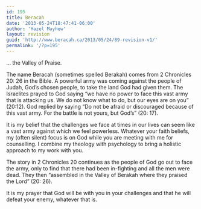 ```yaml
---
id: 195
title: Beracah
date: '2013-05-24T18:47:41-06:00'
author: 'Hazel Mayhew'
layout: revision
guid: 'http://www.beracah.ca/2013/05/24/89-revision-v1/'
permalink: '/?p=195'
---
```


… the Valley of Praise.

The name Beracah (sometimes spelled Berakah) comes from 2 Chronicles 20: 26 in the Bible. A powerful army was coming against the people of Judah, God’s chosen people, to take the land God had given them. The Israelites prayed to God saying “we have no power to face this vast army that is attacking us. We do not know what to do, but our eyes are on you” (20:12). God replied by saying “Do not be afraid or discouraged because of this vast army. For the battle is not yours, but God’s” (20: 17).

It is my belief that the challenges we face at times in our lives can seem like a vast army against which we feel powerless. Whatever your faith beliefs, my (often silent) focus is on God while you are meeting with me for counselling. I combine my theology with psychology to bring a holistic approach to my work with you.

The story in 2 Chronicles 20 continues as the people of God go out to face the army, only to find that there had been in-fighting and all the men were dead. They then “assembled in the Valley of Berakah where they praised the Lord” (20: 26).

It is my prayer that God will be with you in your challenges and that he will defeat your enemy, whatever that is.